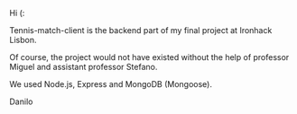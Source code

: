 Hi (:

Tennis-match-client is the backend part of my final project at Ironhack Lisbon. 

Of course, the project would not have existed without the help of professor Miguel and assistant professor Stefano. 

We used Node.js, Express and MongoDB (Mongoose).

Danilo


